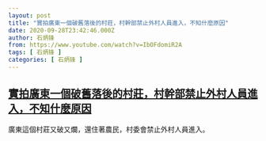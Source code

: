 ```yaml
---
layout: post
title: "實拍廣東一個破舊落後的村莊，村幹部禁止外村人員進入，不知什麼原因"
date: 2020-09-28T23:42:46.000Z
author: 石炳锋
from: https://www.youtube.com/watch?v=IbOFdomiR2A
tags: [ 石炳锋 ]
categories: [ 石炳锋 ]
---
```

<!--1601336566000-->
[實拍廣東一個破舊落後的村莊，村幹部禁止外村人員進入，不知什麼原因](https://www.youtube.com/watch?v=IbOFdomiR2A)
------

<div>
廣東這個村莊又破又爛，還住著農民，村委會禁止外村人員進入。
</div>
